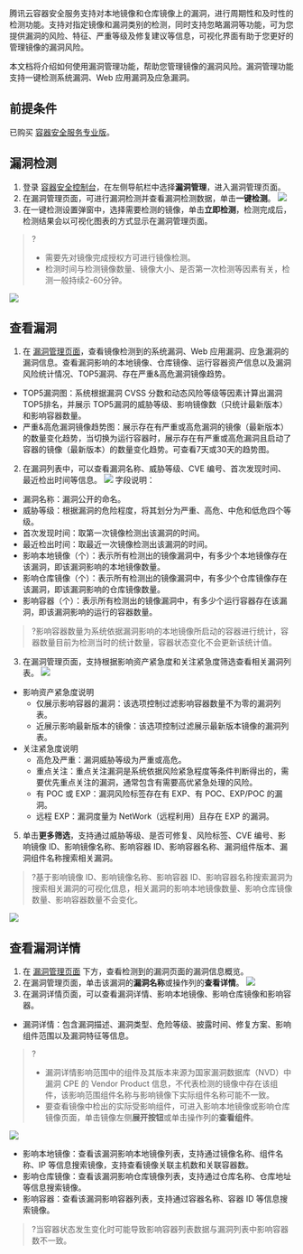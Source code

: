 腾讯云容器安全服务支持对本地镜像和仓库镜像上的漏洞，进行周期性和及时性的检测功能。支持对指定镜像和漏洞类别的检测，同时支持忽略漏洞等功能，可为您提供漏洞的风险、特征、严重等级及修复建议等信息，可视化界面有助于您更好的管理镜像的漏洞风险。

本文档将介绍如何使用漏洞管理功能，帮助您管理镜像的漏洞风险。漏洞管理功能支持一键检测系统漏洞、Web 应用漏洞及应急漏洞。


## 前提条件
已购买 [容器安全服务专业版](https://cloud.tencent.com/document/product/1285/57776)。


## 漏洞检测
1. 登录 [容器安全控制台](https://console.cloud.tencent.com/tcss)，在左侧导航栏中选择**漏洞管理**，进入漏洞管理页面。
2. 在漏洞管理页面，可进行漏洞检测并查看漏洞检测数据，单击**一键检测**。
![](https://qcloudimg.tencent-cloud.cn/raw/f07288854d7f1c6714260a9f54cd6eca.png)
3. 在一键检测设置弹窗中，选择需要检测的镜像，单击**立即检测**，检测完成后，检测结果会以可视化图表的方式显示在漏洞管理页面。
>?
>- 需要先对镜像完成授权方可进行镜像检测。
>- 检测时间与检测镜像数量、镜像大小、是否第一次检测等因素有关，检测一般持续2-60分钟。
>
![](https://qcloudimg.tencent-cloud.cn/raw/52ae156fe125f3c71a4953c6d5107706.png)

## 查看漏洞
1. 在 [漏洞管理页面](https://console.cloud.tencent.com/tcss/vulnerability/imageVul)，查看镜像检测到的系统漏洞、Web 应用漏洞、应急漏洞的漏洞信息。查看漏洞影响的本地镜像、仓库镜像、运行容器资产信息以及漏洞风险统计情况、TOP5漏洞、存在严重&高危漏洞镜像趋势。
  - TOP5漏洞图：系统根据漏洞 CVSS 分数和动态风险等级等因素计算出漏洞 TOP5排名，并展示 TOP5漏洞的威胁等级、影响镜像数（只统计最新版本）和影响容器数量。 
  - 严重&高危漏洞镜像趋势图：展示存在有严重或高危漏洞的镜像（最新版本）的数量变化趋势，当切换为运行容器时，展示存在有严重或高危漏洞且启动了容器的镜像（最新版本）的数量变化趋势。可查看7天或30天的趋势图。
2. 在漏洞列表中，可以查看漏洞名称、威胁等级、CVE 编号、首次发现时间、最近检出时间等信息。
![](https://qcloudimg.tencent-cloud.cn/raw/e5ed2f064f57c5b40f910f1a223cb57a.png)
字段说明：
 - 漏洞名称：漏洞公开的命名。
 - 威胁等级：根据漏洞的危险程度，将其划分为严重、高危、中危和低危四个等级。
 - 首次发现时间：取第一次镜像检测出该漏洞的时间。
 - 最近检出时间：取最近一次镜像检测出该漏洞的时间。
 - 影响本地镜像（个）：表示所有检测出的镜像漏洞中，有多少个本地镜像存在该漏洞，即该漏洞影响的本地镜像数量。
 - 影响仓库镜像（个）：表示所有检测出的镜像漏洞中，有多少个仓库镜像存在该漏洞，即该漏洞影响的仓库镜像数量。
 - 影响容器（个）：表示所有检测出的镜像漏洞中，有多少个运行容器存在该漏洞，即该漏洞影响的运行的容器数量。
>?影响容器数量为系统依据漏洞影响的本地镜像所启动的容器进行统计，容器数量目前为检测当时的统计数量，容器状态变化不会更新该统计值。
>
3. 在漏洞管理页面，支持根据影响资产紧急度和关注紧急度筛选查看相关漏洞列表。
![](https://qcloudimg.tencent-cloud.cn/raw/99e6f5edb5d979d94d5cf67ff42617c7.png)
 - 影响资产紧急度说明
    - 仅展示影响容器的漏洞：该选项控制过滤影响容器数量不为零的漏洞列表。
    - 近展示影响最新版本的镜像：该选项控制过滤展示最新版本镜像的漏洞列表。
 - 关注紧急度说明
    - 高危及严重：漏洞威胁等级为严重或高危。
    - 重点关注：重点关注漏洞是系统依据风险紧急程度等条件判断得出的，需要优先重点关注的漏洞，通常包含有需要高优紧急处理的风险。
    - 有 POC 或 EXP：漏洞风险标签存在有 EXP、有 POC、EXP/POC 的漏洞。
    - 远程 EXP：漏洞度量为 NetWork（远程利用）且存在 EXP 的漏洞。
5.	单击**更多筛选**，支持通过威胁等级、是否可修复、风险标签、CVE 编号、影响镜像 ID、影响镜像名称、影响容器 ID、影响容器名称、漏洞组件版本、漏洞组件名称搜索相关漏洞。
>?基于影响镜像 ID、影响镜像名称、影响容器 ID、影响容器名称搜索漏洞为搜索相关漏洞的可视化信息，相关漏洞的影响本地镜像数量、影响仓库镜像数量、影响容器数量不会变化。
>
![](https://qcloudimg.tencent-cloud.cn/raw/36202b108eea8ddafeec7911cd3ab49e.png)

## 查看漏洞详情
1. 在 [漏洞管理页面](https://console.cloud.tencent.com/tcss/vulnerability/imageVul) 下方，查看检测到的漏洞页面的漏洞信息概览。
2. 在漏洞管理页面，单击该漏洞的**漏洞名称**或操作列的**查看详情**。
![](https://qcloudimg.tencent-cloud.cn/raw/4522e02d92105baf7db179c5dbcb7a9a.png)
3. 在漏洞详情页面，可以查看漏洞详情、影响本地镜像、影响仓库镜像和影响容器。
 - 漏洞详情：包含漏洞描述、漏洞类型、危险等级、披露时间、修复方案、影响组件范围以及漏洞特征等信息。
>?
>- 漏洞详情影响范围中的组件及其版本来源为国家漏洞数据库（NVD）中漏洞 CPE 的 Vendor Product 信息，不代表检测的镜像中存在该组件，该影响范围组件名称与影响镜像下实际组件名称可能不一致。
>- 要查看镜像中检出的实际受影响组件，可进入影响本地镜像或影响仓库镜像页面，单击镜像左侧**展开按钮**或单击操作列的**查看组件**。
>
 ![](https://qcloudimg.tencent-cloud.cn/raw/20a063967d2f83a989e851c66ab57b30.png)
 - 影响本地镜像：查看该漏洞影响本地镜像列表，支持通过镜像名称、组件名称、IP 等信息搜索镜像，支持查看镜像关联主机数和关联容器数。
 - 影响仓库镜像：查看该漏洞影响仓库镜像列表，支持通过仓库名称、仓库地址等信息搜索镜像。
 - 影响容器：查看该漏洞影响容器列表，支持通过容器名称、容器 ID 等信息搜索镜像。
>?当容器状态发生变化时可能导致影响容器列表数据与漏洞列表中影响容器数不一致。


